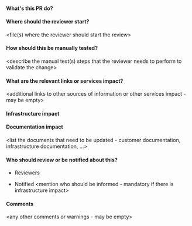 #### What's this PR do?
<describe the PR and the new functions it adds>

#### Where should the reviewer start?
<file(s) where the reviewer should start the review>

#### How should this be manually tested?
<describe the manual test(s) steps that the reviewer needs to perform to validate the change>

#### What are the relevant links or services impact?
<additional links to other sources of information or other services impact - may be empty>

#### Infrastructure impact
<list the issues that have been created and need to be closed to go with this change>

#### Documentation impact
<list the documents that need to be updated - customer documentation, infrastructure documentation, ...>

#### Who should review or be notified about this?
* Reviewers
<mention the mandatory reviewers>

* Notified
<mention who should be informed - mandatory if there is infrastructure impact>

#### Comments
<any other comments or warnings - may be empty>

